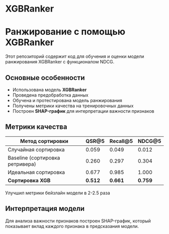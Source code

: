 # XGBRanker
# Ранжирование с помощью XGBRanker

Этот репозиторий содержит код для обучения и оценки модели ранжирования XGBRanker с функционалом NDCG.

## Основные особенности

- Использована модель **XGBRanker**
- Проведена предобработка данных
- Обучена и протестирована модель ранжирования
- Получены метрики качества на тренировочных данных
- Построен **SHAP-график** для интерпретации важности признаков

## Метрики качества

| Метод сортировки            | QSR@5 | Recall@5 | NDCG@5 |
|-----------------------------|-------|----------|--------|
| Случайная сортировка        | 0.059 | 0.049    | 0.012  |
| Baseline (сортировка ретривера) | 0.260 | 0.297    | 0.304  |
| Идеальная сортировка        | 0.677 | 0.985    | 1.000  |
| **Сортировка XGB**          | **0.512** | **0.661** | **0.759** |

Улучшил метрики бейзлайн модели в 2-2.5 раза 

## Интерпретация модели

Для анализа важности признаков построен SHAP-график, который показывает вклад каждого признака в предсказания модели.

